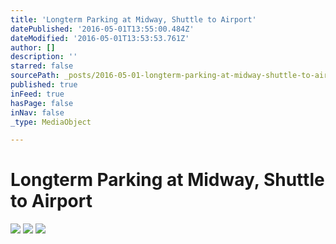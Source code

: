 ```yaml
---
title: 'Longterm Parking at Midway, Shuttle to Airport'
datePublished: '2016-05-01T13:55:00.484Z'
dateModified: '2016-05-01T13:53:53.761Z'
author: []
description: ''
starred: false
sourcePath: _posts/2016-05-01-longterm-parking-at-midway-shuttle-to-airport.md
published: true
inFeed: true
hasPage: false
inNav: false
_type: MediaObject

---
```

# Longterm Parking at Midway, Shuttle to Airport
![](https://the-grid-user-content.s3-us-west-2.amazonaws.com/63441f86-0b84-4511-bb8a-e623f24acd07.jpg)
![](https://the-grid-user-content.s3-us-west-2.amazonaws.com/bb06d58b-60a3-412e-a2a3-7d7a18859f1e.jpg)
![](https://the-grid-user-content.s3-us-west-2.amazonaws.com/af6816e5-9906-47fe-9804-d4db439a4145.jpg)